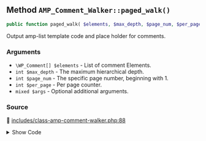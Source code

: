 ## Method `AMP_Comment_Walker::paged_walk()`

```php
public function paged_walk( $elements, $max_depth, $page_num, $per_page, $args );
```

Output amp-list template code and place holder for comments.

### Arguments

* `\WP_Comment[] $elements` - List of comment Elements.
* `int $max_depth` - The maximum hierarchical depth.
* `int $page_num` - The specific page number, beginning with 1.
* `int $per_page` - Per page counter.
* `mixed $args` - Optional additional arguments.

### Source

:link: [includes/class-amp-comment-walker.php:88](../../includes/class-amp-comment-walker.php#L88-L98)

<details>
<summary>Show Code</summary>

```php
public function paged_walk( $elements, $max_depth, $page_num, $per_page, ...$args ) {
	if ( empty( $elements ) || $max_depth < -1 ) {
		return '';
	}
	$this->build_thread_latest_date( $elements );
	$args = array_slice( func_get_args(), 4 );
	return parent::paged_walk( $elements, $max_depth, $page_num, $per_page, $args[0] );
}
```

</details>
